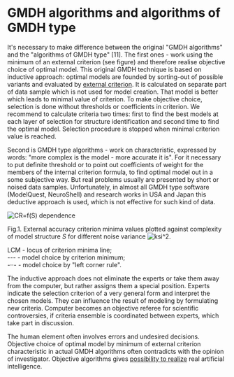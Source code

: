 # GMDH algorithms and algorithms of GMDH type

It's necessary to make difference between the original "GMDH algorithms" and the "algorithms of GMDH type" [11]. The first ones - work using the minimum of an external criterion (see figure) and therefore realise objective choice of optimal model. This original GMDH technique is based on inductive approach: optimal models are founded by sorting-out of possible variants and evaluated by [external criterion](http://www.gmdh.net/GMDH_var.htm#extcr). It is calculated on separate part of data sample which is not used for model creation. That model is better which leads to minimal value of criterion. To make objective choice, selection is done without thresholds or coefficients in criterion. We recommend to calculate criteria two times: first to find the best models at each layer of selection for structure identification and second time to find the optimal model. Selection procedure is stopped when minimal criterion value is reached.

Second is GMDH type algorithms - work on characteristic, expressed by words: "more complex is the model - more accurate it is". For it necessary to put definite threshold or to point out coefficients of weight for the members of the internal criterion formula, to find optimal model out in a some subjective way. But real problems usually are presented by short or noised data samples. Unfortunately, in almost all GMDH type software (ModelQuest, NeuroShell) and research works in USA and Japan this deductive approach is used, which is not effective for such kind of data.

  

![CR=f(S) dependence](http://www.gmdh.net/gif/fig_crit.gif)

Fig.1. External accuracy criterion minima values plotted against complexity  
of model structure _S_ for different noise variance ![ksi^2](http://www.gmdh.net/gif/ksi2.gif).

LCM - locus of criterion minima line;  
--- - model choice by criterion minimum;  
-··- - model choice by "left corner rule".

The inductive approach does not eliminate the experts or take them away from the computer, but rather assigns them a special position. Experts indicate the selection criterion of a very general form and interpret the chosen models. They can influence the result of modeling by formulating new criteria. Computer becomes an objective referee for scientific controversies, if criteria ensemble is coordinated between experts, which take part in discussion.

The human element often involves errors and undesired decisions. Objective choice of optimal model by minimum of external criterion characteristic in actual GMDH algorithms often contradicts with the opinion of investigator. Objective algorithms gives [possibility to realize](http://www.gmdh.net/GMDH_ai.htm) real artificial intelligence.